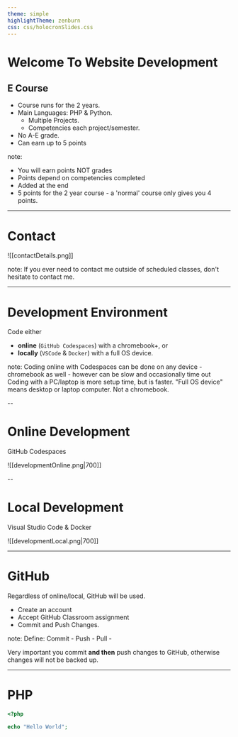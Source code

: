```yaml
---
theme: simple
highlightTheme: zenburn
css: css/holocronSlides.css
---
```


# Welcome To Website Development 


## E Course


- Course runs for the 2 years.
- Main Languages: PHP & Python.
	- Multiple Projects.
	- Competencies each project/semester.
- No A-E grade.
- Can earn up to 5 points

note:
- You will earn points NOT grades
- Points depend on competencies completed
- Added at the end
- 5 points for the 2 year course - a 'normal' course only gives you 4 points.

---
# Contact

![[contactDetails.png]]

note:
If you ever need to contact me outside of scheduled classes, don't hesitate to contact me.

---

# Development Environment

Code either 
- **online** (`GitHub Codespaces`) with a chromebook+, or 
- **locally** (`VSCode` & `Docker`) with a full OS device.

note:
Coding online with Codespaces can be done on any device - chromebook as well - however can be slow and occasionally time out
Coding with a PC/laptop is more setup time, but is faster.
"Full OS device" means desktop or laptop computer. Not a chromebook.

--

# Online Development
GitHub Codespaces

![[developmentOnline.png|700]]

--

# Local Development
Visual Studio Code & Docker

![[developmentLocal.png|700]]

---
# GitHub
Regardless of online/local, GitHub will be used.
- Create an account
- Accept GitHub Classroom assignment
- Commit and Push Changes.

note:
Define:
Commit - 
Push - 
Pull - 

Very important you commit **and then** push changes to GitHub, otherwise changes will not be backed up.

---

# PHP

```php
<?php

echo "Hello World";

```